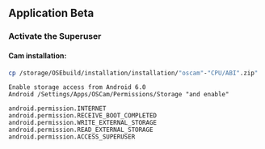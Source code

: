 ## Application Beta

### Activate the Superuser
#### Cam installation:
```sh
cp /storage/OSEbuild/installation/installation/"oscam"-"CPU/ABI".zip"
```
```
Enable storage access from Android 6.0
Android /Settings/Apps/OSCam/Permissions/Storage "and enable"
```
```
android.permission.INTERNET
android.permission.RECEIVE_BOOT_COMPLETED
android.permission.WRITE_EXTERNAL_STORAGE
android.permission.READ_EXTERNAL_STORAGE
android.permission.ACCESS_SUPERUSER
```

